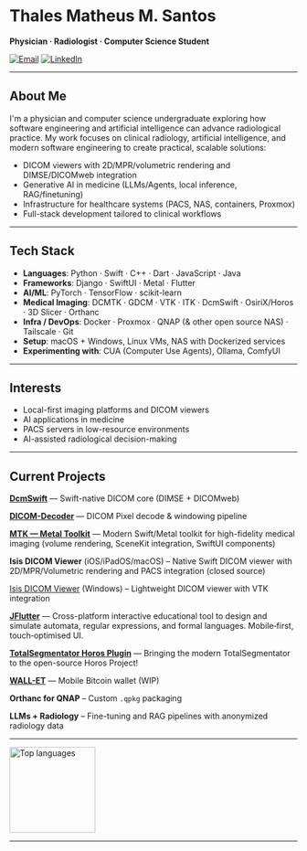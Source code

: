 # Thales Matheus M. Santos

**Physician · Radiologist · Computer Science Student**

[![Email](https://img.shields.io/badge/Email-thalesmmsradio%40gmail.com-red?logo=gmail&logoColor=white)](mailto:thalesmmsradio@gmail.com)
[![LinkedIn](https://img.shields.io/badge/LinkedIn-Thales%20Matheus-blue?logo=linkedin&logoColor=white)](https://www.linkedin.com/in/thales-matheus-m-santos-974314287/)

---

## About Me

I'm a physician and computer science undergraduate exploring how software engineering and artificial intelligence can advance radiological practice.
My work focuses on clinical radiology, artificial intelligence, and modern software engineering to create practical, scalable solutions:

- DICOM viewers with 2D/MPR/volumetric rendering and DIMSE/DICOMweb integration
- Generative AI in medicine (LLMs/Agents, local inference, RAG/finetuning)
- Infrastructure for healthcare systems (PACS, NAS, containers, Proxmox)
- Full-stack development tailored to clinical workflows

---

## Tech Stack

- **Languages**: Python · Swift · C++ · Dart · JavaScript · Java
- **Frameworks**: Django · SwiftUI · Metal · Flutter
- **AI/ML**: PyTorch · TensorFlow · scikit-learn
- **Medical Imaging**: DCMTK · GDCM · VTK · ITK · DcmSwift · OsiriX/Horos · 3D Slicer · Orthanc
- **Infra / DevOps**: Docker · Proxmox · QNAP (& other open source NAS) · Tailscale · Git  
- **Setup**: macOS + Windows, Linux VMs, NAS with Dockerized services
- **Experimenting with**: CUA (Computer Use Agents), Ollama, ComfyUI

---

## Interests

- Local-first imaging platforms and DICOM viewers
- AI applications in medicine
- PACS servers in low-resource environments
- AI-assisted radiological decision-making

---

## Current Projects

[**DcmSwift**](https://github.com/ThalesMMS/DcmSwift) — Swift-native DICOM core (DIMSE + DICOMweb)

[**DICOM-Decoder**](https://github.com/ThalesMMS/DICOM-Decoder) — DICOM Pixel decode & windowing pipeline

[**MTK — Metal Toolkit**](https://github.com/ThalesMMS/MTK) — Modern Swift/Metal toolkit for high-fidelity medical imaging (volume rendering, SceneKit integration, SwiftUI components)

**Isis DICOM Viewer** (iOS/iPadOS/macOS) – Native Swift DICOM viewer with 2D/MPR/Volumetric rendering and PACS integration (closed source)

[Isis DICOM Viewer](https://github.com/ThalesMMS/Isis-for-Windows) (Windows) – Lightweight DICOM viewer with VTK integration

[**JFlutter**](https://github.com/ThalesMMS/JFlutter) — Cross-platform interactive educational tool to design and simulate automata, regular expressions, and formal languages. Mobile‑first, touch‑optimised UI.

[**TotalSegmentator Horos Plugin**](https://github.com/ThalesMMS/TotalSegmentator-Horos-Plugin) — Bringing the modern TotalSegmentator to the open-source Horos Project!

[**WALL-ET**](https://github.com/ThalesMMS/WALL-ET) — Mobile Bitcoin wallet (WIP)

**Orthanc for QNAP** – Custom `.qpkg` packaging

**LLMs + Radiology** – Fine-tuning and RAG pipelines with anonymized radiology data

---

<div align="left" style="display:flex; justify-content:left; gap:10px;">
  <img style="height:150px;" src="https://github-readme-stats.vercel.app/api/top-langs/?username=ThalesMMS&langs_count=4&layout=compact&theme=tokyonight&card_width=320" alt="Top languages" /> </div>

---
